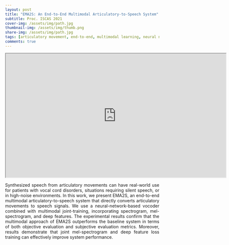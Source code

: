 ```yaml
---
layout: post
title: "EMA2S: An End-to-End Multimodal Articulatory-to-Speech System"
subtitle: Proc. ISCAS 2021
cover-img: /assets/img/path.jpg
thumbnail-img: /assets/img/thumb.png
share-img: /assets/img/path.jpg
tags: [articulatory movement, end-to-end, multimodal learning, neural network, speech synthesis]
comments: true
---
```

<p align="center">
<iframe width="720" height="405" src="https://youtu.be/85qcYlbVj6w"> </iframe>
</p>

<div style="text-align: justify"> 
Synthesized speech from articulatory movements can have real-world use for patients with vocal cord disorders, situations requiring silent speech, or in high-noise environments. In this work, we present EMA2S, an end-to-end multimodal articulatory-to-speech system that directly converts articulatory movements to speech signals. We use a neural-network-based vocoder combined with multimodal joint-training, incorporating spectrogram, mel-spectrogram, and deep features. The experimental results confirm that the multimodal approach of EMA2S outperforms the baseline system in terms of both objective evaluation and subjective evaluation metrics. Moreover, results demonstrate that joint mel-spectrogram and deep feature loss training can effectively improve system performance.

</div>
